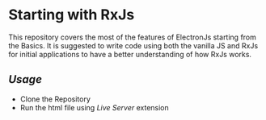 # Starting with RxJs
This repository covers the most of the features of ElectronJs starting from the Basics. It is suggested to write code using both the vanilla JS and RxJs for initial applications to have a better understanding of how RxJs works.

## _Usage_
- Clone the Repository
- Run the html file using _Live Server_ extension
